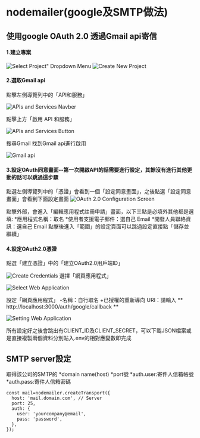 # nodemailer(google及SMTP做法)

## 使用google OAuth 2.0 透過Gmail api寄信
#### 1.建立專案

  ![Select Project" Dropdown Menu](https://github.com/Jennifer53085/nodemailer/blob/main/1701914533295.jpg)
  ![Create New Project](https://github.com/Jennifer53085/nodemailer/blob/main/1701914555154.jpg)

#### 2.選取Gmail api
  點擊左側導覽列中的「API和服務」
  
  ![APIs and Services Navber](https://github.com/Jennifer53085/nodemailer/blob/main/1701914587716_0.jpg)
  
  點擊上方「啟用 API 和服務」
  
  ![APIs and Services Button](https://github.com/Jennifer53085/nodemailer/blob/main/addApi.jpg)
  
  搜尋Gmail 找到Gmail api進行啟用
  
  ![Gmail api](https://github.com/Jennifer53085/nodemailer/blob/main/gmail_api.jpg)

#### 3.設定OAuth同意畫面--第一次開啟API的話需要進行設定，其餘沒有進行其他更動的話可以跳過這步驟
  點選左側導覽列中的「憑證」會看到一個「設定同意畫面」，之後點選「設定同意畫面」會看到下面設定畫面
  ![OAuth 2.0 Configuration Screen](https://github.com/Jennifer53085/nodemailer/blob/main/agreement.png)
  
  點擊外部，會進入「編輯應用程式註冊申請」畫面，以下三點是必填外其他都是選填:
  *應用程式名稱：取名
  *使用者支援電子郵件：選自己 Email
  *開發人員聯絡資訊：選自己 Email
  點擊後進入「範圍」的設定頁面可以跳過設定直接點「儲存並繼續」

#### 4.設定OAuth2.0憑證
  點選「建立憑證」中的「建立OAuth2.0用戶端ID」
  
  ![Create Credentials](https://github.com/Jennifer53085/nodemailer/blob/main/1701914679132_0.jpg)
  選擇「網頁應用程式」
  
  ![Select Web Application](https://github.com/Jennifer53085/nodemailer/blob/main/1701914697465_0.jpg)
  
  設定「網頁應用程式」
  -名稱：自行取名
  +已授權的重新導向 URI：請輸入 ** http://localhost:3000/auth/google/callback **
  
  ![Setting Web Application](https://github.com/Jennifer53085/nodemailer/blob/main/202307211128.jpg)
  
  所有設定好之後會跳出有CLIENT_ID及CLIENT_SECRET，可以下載JSON檔案或是直接複製兩個資料分別貼入.env的相對應變數即完成

## SMTP server設定
取得該公司的SMTP的
*domain name(host)
*port號
*auth.user:寄件人信箱帳號
*auth.pass:寄件人信箱密碼
```
const mail=nodemailer.createTransport({
  host: 'mail.domain.com', // Server
  port: 25,
  auth: {
    user: 'yourcompany@email',
    pass: 'password',
  },
});
```
